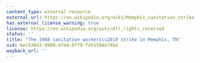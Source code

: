 ```yaml
---
content_type: external-resource
external_url: https://en.wikipedia.org/wiki/Memphis_sanitation_strike
has_external_license_warning: true
license: https://en.wikipedia.org/wiki/All_rights_reserved
status: ''
title: "The 1968 sanitation workers\u2019 strike in Memphis, TN"
uid: bec43843-9908-47e4-8ff9-f455504e74bd
wayback_url: ''
---
```

